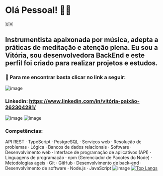 # Olá Pessoal! 👋😄
:brazil:
## Instrumentista apaixonada por música, adepta a práticas de meditação e atenção plena. Eu sou a Vitória, sou desenvolvedora BackEnd e este perfil foi criado para realizar projetos e estudos.


### 🔹 Para me encontrar basta clicar no link a seguir: 

 ![image](https://github.com/vthifane/vthifane/assets/131800429/a24f71fc-0c64-4274-ac04-22f5aea10877)
### Linkedin: https://www.linkedin.com/in/vitória-paixão-262304281/

![image](https://github.com/vthifane/vthifane/assets/131800429/88b25c3d-71c1-4abd-bf0b-f3029a5d890d) ![image](https://github.com/vthifane/vthifane/assets/131800429/7b651155-34f3-49ab-9eba-936252e0a141)

### Competências:
 API REST · TypeScript · PostgreSQL · Serviços web · Resolução de problemas · Lógica · Bancos de dados relacionais · Software · Desenvolvimento web · Interface de programação de aplicativos (API) · Linguagens de programação · npm (Gerenciador de Pacotes do Node) · Metodologias ageis · Git · GitHub · Desenvolvimento de back-end · Desenvolvimento de software · Node.js · JavaScript
![image](https://github.com/vthifane/vthifane/assets/131800429/98be7140-e0ee-463e-81d7-ea6ee4ef7c1e)  [![Top Langs](https://github-readme-stats.vercel.app/api/top-langs/?username=vthifane)](https://github.com/vthifane)


